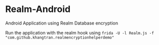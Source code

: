 # Realm-Android
Android Application using Realm Database encryption

Run the application with the realm hook using ```frida -U -l Realm.js -f "com.github.khangtran.realmencryptionhelperdemo"```
